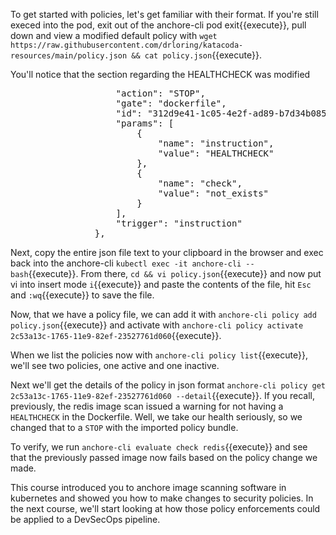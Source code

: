 To get started with policies, let's get familiar with their format.  If you're still execed into the pod, exit out of the anchore-cli pod exit{{execute}}, pull down and view a modified default policy with `wget https://raw.githubusercontent.com/drloring/katacoda-resources/main/policy.json && cat policy.json`{{execute}}.

You'll notice that the section regarding the HEALTHCHECK was modified
<pre>
                    "action": "STOP",
                    "gate": "dockerfile",
                    "id": "312d9e41-1c05-4e2f-ad89-b7d34b0855bb",
                    "params": [
                        {
                            "name": "instruction",
                            "value": "HEALTHCHECK"
                        },
                        {
                            "name": "check",
                            "value": "not_exists"
                        }
                    ],
                    "trigger": "instruction"
                },
</pre>

Next, copy the entire json file text to your clipboard in the browser and exec back into the anchore-cli `kubectl exec -it anchore-cli -- bash`{{execute}}.  From there, `cd && vi policy.json`{{execute}} and now put vi into insert mode `i`{{execute}} and paste the contents of the file, hit `Esc` and `:wq`{{execute}} to save the file.

Now, that we have a policy file, we can add it with `anchore-cli policy add policy.json`{{execute}} and activate with `anchore-cli policy activate 2c53a13c-1765-11e9-82ef-23527761d060`{{execute}}.

When we list the policies now with `anchore-cli policy list`{{execute}}, we'll see two policies, one active and one inactive.

Next we'll get the details of the policy in json format `anchore-cli policy get 2c53a13c-1765-11e9-82ef-23527761d060 --detail`{{execute}}.  If you recall, previously, the redis image scan issued a warning for not having a `HEALTHCHECK` in the Dockerfile.  Well, we take our health seriously, so we changed that to a `STOP` with the imported policy bundle.

To verify, we run `anchore-cli evaluate check redis`{{execute}} and see that the previously passed image now fails based on the policy change we made.

This course introduced you to anchore image scanning software in kubernetes and showed you how to make changes to security policies.  In the next course, we'll start looking at how those policy enforcements could be applied to a DevSecOps pipeline.
